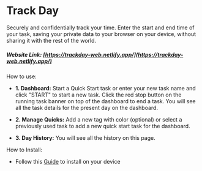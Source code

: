 # Track Day

Securely and confidentially track your time. Enter the start and end time of your task, saving your private data to your browser on your device, without sharing it with the rest of the world.

##### Website Link: [https://trackday-web.netlify.app/](https://trackday-web.netlify.app/)


How to use:

- <strong>1. Dashboard:</strong> Start a Quick Start task or enter your new task name and click "START" to start a new task. Click the red stop button on the running task banner on top of the dashboard to end a task. You will see all the task details for the present day on the dashboard.

- <strong>2. Manage Quicks:</strong> Add a new tag with color (optional) or select a previously used task to add a new quick start task for the dashboard.

- <strong>3. Day History:</strong> You will see all the history on this page.

How to Install:

- Follow this [Guide](https://trackday-web.netlify.app/download) to install on your device